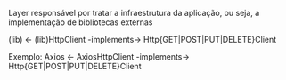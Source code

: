 Layer responsável por tratar a infraestrutura da aplicação, ou seja, a implementação de bibliotecas externas

(lib) <- (lib)HttpClient -implements-> Http{GET|POST|PUT|DELETE}Client

Exemplo:
Axios <- AxiosHttpClient -implements-> Http{GET|POST|PUT|DELETE}Client
